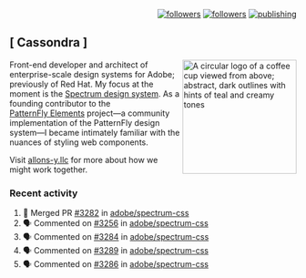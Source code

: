 <p align="right"><a rel="me" href="https://front-end.social/@castastrophe">
    <img alt="followers" title="Follow me on Mastodon" src="https://img.shields.io/mastodon/follow/109297102751309835?domain=https%3A%2F%2Ffront-end.social&label=Follow&logo=mastodon&logoColor=white&style=for-the-badge&labelColor=008080&color=006969"/></a>
  <a href="https://codepen.io/castastrophe/">
    <img alt="followers" title="Follow me on CodePen" src="https://img.shields.io/badge/23-1?color=640464&labelColor=7c007c&style=for-the-badge&logo=codepen&label=Follow"/></a>
<a href="https://castastrophe.medium.com/">
    <img alt="publishing" title="View articles on Medium" src="https://img.shields.io/badge/107-1?color=666&labelColor=444&label=subscribe&logo=medium&logoColor=white&style=for-the-badge"/></a>
</p>

## [&nbsp;Cassondra&nbsp;]

<img align="right" src="https://github-production-user-asset-6210df.s3.amazonaws.com/1840295/253016758-ba468774-1cd3-42c2-8f43-947b5eeb5edf.png" height="200" alt="A circular logo of a coffee cup viewed from above; abstract, dark outlines with hints of teal and creamy tones">

Front-end developer and architect of enterprise-scale design systems for Adobe; previously of Red Hat. My focus at the moment is the [Spectrum design system](https://github.com/adobe/spectrum-css). As a founding contributor to the [PatternFly&nbsp;Elements](https://github.com/patternfly/patternfly-elements) project&mdash;a community implementation of the PatternFly design system&mdash;I became intimately familiar with the nuances of styling web components.

Visit [allons-y.llc](http://allons-y.llc/) for more about how we might work together.

### Recent activity

<!--START_SECTION:activity-->
1. 🎉 Merged PR [#3282](https://github.com/adobe/spectrum-css/pull/3282) in [adobe/spectrum-css](https://github.com/adobe/spectrum-css)
2. 🗣 Commented on [#3256](https://github.com/adobe/spectrum-css/pull/3256#issuecomment-2427588072) in [adobe/spectrum-css](https://github.com/adobe/spectrum-css)
3. 🗣 Commented on [#3284](https://github.com/adobe/spectrum-css/pull/3284#issuecomment-2427587009) in [adobe/spectrum-css](https://github.com/adobe/spectrum-css)
4. 🗣 Commented on [#3289](https://github.com/adobe/spectrum-css/pull/3289#issuecomment-2427584640) in [adobe/spectrum-css](https://github.com/adobe/spectrum-css)
5. 🗣 Commented on [#3286](https://github.com/adobe/spectrum-css/pull/3286#issuecomment-2427549811) in [adobe/spectrum-css](https://github.com/adobe/spectrum-css)
<!--END_SECTION:activity-->
